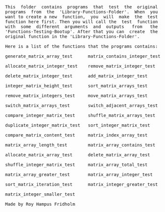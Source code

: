 
<pre>
This  folder  contains  programs  that  test  the  original
programs  from  the  'Library-Functions-Folder'.  When  you
want to create a new  function,  you  will  make  the  test
function here first. Then you will call the  test  function
with  some  different  arguments  and  outputs   from   the
'Functions-Testing-Bootup'. After that you can  create  the
original function in the 'Library-Functions-Folder'.

Here is a list of the functions that the programs contains:

generate_matrix_array_test      matrix_contains_integer_test

allocate_matrix_integer_test    remove_matrix_integer_test

delete_matrix_integer_test      add_matrix_integer_test

integer_matrix_height_test      sort_matrix_arrays_test

remove_matrix_integers_test     move_matrix_arrays_test

switch_matrix_arrays_test       switch_adjacent_arrays_test

compare_integer_matrix_test     shuffle_matrix_arrays_test

duplicate_integer_matrix_test   sort_integer_matrix_test

compare_matrix_content_test     matrix_index_array_test

matrix_array_length_test        matrix_array_contains_test

allocate_matrix_array_test      delete_matrix_array_test

shuffle_integer_matrix_test     matrix_array_total_test

matrix_array_greater_test       matrix_array_integer_test

sort_matrix_iteration_test      matrix_integer_greater_test

matrix_integer_smaller_test

Made by Roy Hampus Fridholm
</pre>
